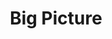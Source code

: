 ---
layout: chapter
title: "Big Picture"
description: ""
status: stub
pct_complete: "0%"
last_modified: "2016-11-02"
is_section: false
---